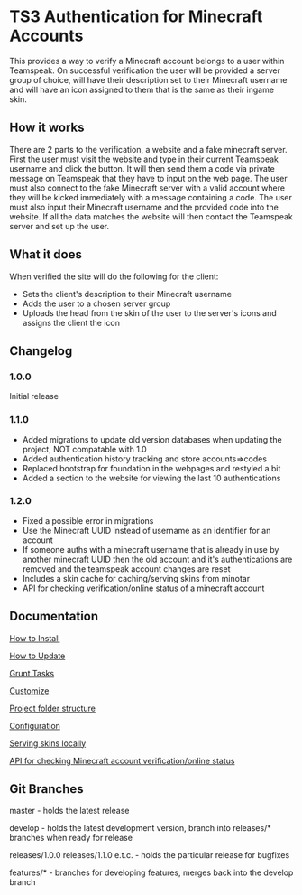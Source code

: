 TS3 Authentication for Minecraft Accounts
=========================================

This provides a way to verify a Minecraft account belongs to a user within Teamspeak. On successful verification the
user will be provided a server group of choice, will have their description set to their Minecraft username and will
have an icon assigned to them that is the same as their ingame skin.

How it works
------------

There are 2 parts to the verification, a website and a fake minecraft server. First the user must visit the website and
type in their current Teamspeak username and click the button. It will then send them a code via private message on
Teamspeak that they have to input on the web page. The user must also connect to the fake Minecraft server with a valid
account where they will be kicked immediately with a message containing a code. The user must also input their Minecraft
username and the provided code into the website. If all the data matches the website will then contact the Teamspeak
server and set up the user.

What it does
------------

When verified the site will do the following for the client:

- Sets the client's description to their Minecraft username
- Adds the user to a chosen server group
- Uploads the head from the skin of the user to the server's icons and assigns the client the icon

Changelog
---------

### 1.0.0

Initial release

### 1.1.0

- Added migrations to update old version databases when updating the project, NOT compatable with 1.0
- Added authentication history tracking and store accounts=>codes
- Replaced bootstrap for foundation in the webpages and restyled a bit
- Added a section to the website for viewing the last 10 authentications

### 1.2.0

- Fixed a possible error in migrations
- Use the Minecraft UUID instead of username as an identifier for an account
- If someone auths with a minecraft username that is already in use by another minecraft UUID then the old account and it's authentications are removed and the teamspeak account changes are reset
- Includes a skin cache for caching/serving skins from minotar
- API for checking verification/online status of a minecraft account

Documentation
-------------

[How to Install](docs/INSTALL.md)

[How to Update](docs/UPDATE.md)

[Grunt Tasks](docs/GRUNT.md)

[Customize](docs/CUSTOMIZATION.md)

[Project folder structure](docs/FOLDERSTRUCTURE.md)

[Configuration](docs/CONFIGURATION.md)

[Serving skins locally](docs/SKINS.md)

[API for checking Minecraft account verification/online status](docs/API.md)

Git Branches
------------

master - holds the latest release

develop - holds the latest development version, branch into releases/* branches when ready for release

releases/1.0.0 releases/1.1.0 e.t.c. - holds the particular release for bugfixes

features/* - branches for developing features, merges back into the develop branch
